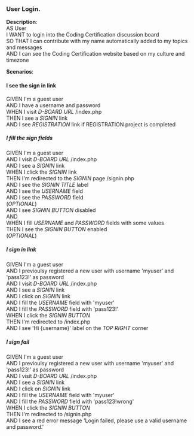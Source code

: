 ### User Login. 
**Description**:   
AS User   
I WANT to login into the Coding Certification discussion board   
SO THAT I can contribute with my name automatically added to my topics and messages  
AND I can see the Coding Certification website based on my culture and timezone  

**Scenarios**:   

#### I see the sign in link  
GIVEN I'm a guest user  
AND I have a username and password  
WHEN I visit _D-BOARD URL_ /index.php  
THEN I see a _SIGNIN_ link  
AND I see _REGISTRATION_ link if REGISTRATION project is completed  


##### I fill the sign fields  
GIVEN I'm a guest user  
AND I visit _D-BOARD URL_ /index.php  
AND I see a _SIGNIN_ link  
WHEN I click the _SIGNIN_ link  
THEN I'm redirected to the _SIGNIN_ page /signin.php  
AND I see the _SIGNIN TITLE_ label  
AND I see the _USERNAME_ field  
AND I see the _PASSWORD_ field  
(_OPTIONAL_)  
AND I see _SIGNIN BUTTON_ disabled   
AND  
WHEN I fill _USERNAME_ and _PASSWORD_ fields with some values  
THEN I see the _SIGNIN BUTTON_ enabled  
(_OPTIONAL_)  

##### I sign in link  
GIVEN I'm a guest user  
AND I previoulsy registered a new user with username 'myuser' and 'pass123!' as password  
AND I visit _D-BOARD URL_ /index.php  
AND I see a _SIGNIN_ link  
AND I click on _SIGNIN_ link  
AND I fill the _USERNAME_ field with 'myuser'  
AND I fill the _PASSWORD_ field with 'pass123!'  
WHEN I click the _SIGNIN BUTTON_  
THEN I'm redirected to /index.php  
AND I see 'Hi {username}' label on the _TOP RIGHT_ corner  

##### I sign fail  
GIVEN I'm a guest user  
AND I previoulsy registered a new user with username 'myuser' and 'pass123!' as password  
AND I visit _D-BOARD URL_ /index.php  
AND I see a _SIGNIN_ link  
AND I click on _SIGNIN_ link  
AND I fill the _USERNAME_ field with 'myuser'  
AND I fill the _PASSWORD_ field with 'pass123!wrong'  
WHEN I click the _SIGNIN BUTTON_   
THEN I'm redirected to /signin.php  
AND I see a red error message 'Login failed, please use a valid username and password.'  



